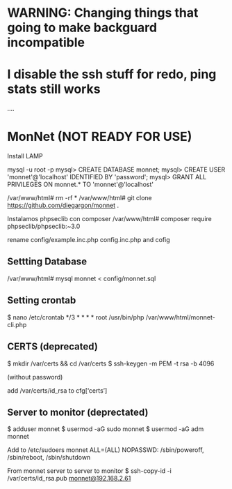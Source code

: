 # WARNING: Changing things that going to make backguard incompatible
# I disable the ssh stuff for redo, ping stats still works
....

# MonNet (NOT READY FOR USE)
Install LAMP

mysql -u root -p
mysql> CREATE DATABASE monnet;
mysql> CREATE USER 'monnet'@'localhost' IDENTIFIED BY 'password';
mysql> GRANT ALL PRIVILEGES ON monnet.* TO 'monnet'@'localhost'

/var/www/html# rm -rf *
/var/www/html# git clone https://github.com/diegargon/monnet .

Instalamos phpseclib con composer
/var/www/html# composer require phpseclib/phpseclib:~3.0


rename config/example.inc.php config.inc.php and cofig

## Settting Database
/var/www/html# mysql monnet < config/monnet.sql

## Setting crontab
$ nano /etc/crontab
*/3 * * * * root /usr/bin/php /var/www/html/monnet-cli.php

## CERTS (deprecated)

$ mkdir /var/certs && cd /var/certs 
$ ssh-keygen -m PEM -t rsa -b 4096

(without password)

add /var/certs/id_rsa to cfg[‘certs’] 

## Server to monitor (deprectated)

$ adduser monnet
$ usermod -aG sudo monnet
$ usermod -aG adm monnet

Add to /etc/sudoers
monnet ALL=(ALL) NOPASSWD: /sbin/poweroff, /sbin/reboot, /sbin/shutdown

From monnet server to server to monitor
$ ssh-copy-id -i /var/certs/id_rsa.pub monnet@192.168.2.61